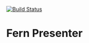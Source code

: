 [![Build Status](https://travis-ci.org/fern-rb/fern-presenter.svg?branch=master)](https://travis-ci.org/fern-rb/fern-presenter)

# Fern Presenter
